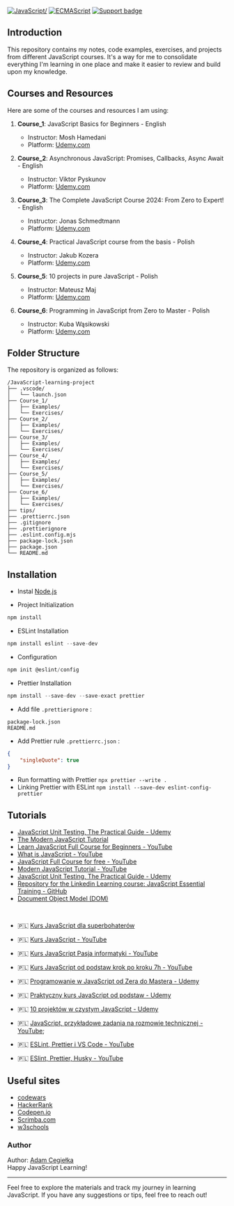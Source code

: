 [![JavaScript/](https://img.shields.io/badge/tested%20with-JavaScript-fcdc00.svg?logo=javascript)](https://www.javascript.com/)
[![ECMAScript](https://img.shields.io/badge/ECMA-Script-F27B10.svg?logo=ECMA)](https://www.ecma-international.org/)
[![Support badge](https://img.shields.io/badge/stackoverflow-JavaScript-fcdc00.svg?logo=stackoverflow)](https://stackoverflow.com/questions/tagged/javascript)

## Introduction

This repository contains my notes, code examples, exercises, and projects from different JavaScript courses. It's a way for me to consolidate everything I'm learning in one place and make it easier to review and build upon my knowledge.

## Courses and Resources

Here are some of the courses and resources I am using:

1. **Course_1**: JavaScript Basics for Beginners - English
   - Instructor: Mosh Hamedani
   - Platform: [Udemy.com](https://www.udemy.com/course/javascript-basics-for-beginners)

2. **Course_2**: Asynchronous JavaScript: Promises, Callbacks, Async Await - English
   - Instructor: Viktor Pyskunov
   - Platform: [Udemy.com](https://www.udemy.com/course/asynchronous-javascript-promises-callbacks-async-await)

3. **Course_3**: The Complete JavaScript Course 2024: From Zero to Expert! - English
   - Instructor: Jonas Schmedtmann
   - Platform: [Udemy.com](https://www.udemy.com/course/the-complete-javascript-course/)

4. **Course_4**: Practical JavaScript course from the basis - Polish
   - Instructor: Jakub Kozera
   - Platform: [Udemy.com](https://www.udemy.com/course/praktyczny-kurs-javascript/)

5. **Course_5**: 10 projects in pure JavaScript - Polish
   - Instructor: Mateusz Maj
   - Platform: [Udemy.com](https://www.udemy.com/course/10-projektow-w-czystym-javascript-cz-1/)

6. **Course_6**: Programming in JavaScript from Zero to Master - Polish
   - Instructor: Kuba Wąsikowski
   - Platform: [Udemy.com](https://www.udemy.com/course/kurs-programowanie-w-javascript-od-zera-do-mastera/)


## Folder Structure

The repository is organized as follows:

```
/JavaScript-learning-project
├── .vscode/
│   └── launch.json
├── Course_1/
│   ├── Examples/
│   └── Exercises/
├── Course_2/
│   ├── Examples/
│   └── Exercises/
├── Course_3/
│   ├── Examples/
│   └── Exercises/
├── Course_4/
│   ├── Examples/
│   └── Exercises/
├── Course_5/
│   ├── Examples/
│   └── Exercises/
├── Course_6/
│   ├── Examples/
│   └── Exercises/
├── tips/
├── .prettierrc.json
├── .gitignore
├── .prettierignore
├── .eslint.config.mjs
├── package-lock.json
├── package.json
└── README.md
```

## Installation

- Instal [Node.js](https://nodejs.org/en)

- Project Initialization 
```js
npm install
```

- ESLint Installation 
```js
npm install eslint --save-dev
```
- Configuration 
```js
npm init @eslint/config
```

- Prettier Installation 
```js
npm install --save-dev --save-exact prettier
```
- Add file `.prettierignore` :
```
package-lock.json
README.md
```
- Add Prettier rule `.prettierrc.json` :
```json
{
    "singleQuote": true
}
```
- Run formatting with Prettier `npx prettier --write .`
- Linking Prettier with ESLint `npm install --save-dev eslint-config-prettier`

## Tutorials

- [JavaScript Unit Testing, The Practical Guide - Udemy](https://www.udemy.com/course/javascript-unit-testing-the-practical-guide/)
- [The Modern JavaScript Tutorial](https://javascript.info/)
- [Learn JavaScript Full Course for Beginners - YouTube](https://www.youtube.com/watch?v=PkZNo7MFNFg&list=PLWKjhJtqVAbleDe3_ZA8h3AO2rXar-q2V)
- [What is JavaScript - YouTube](https://www.youtube.com/watch?v=upDLs1sn7g4&list=PLTjRvDozrdlxEIuOBZkMAK5uiqp8rHUax&index=1)
- [JavaScript Full Course for free - YouTube](https://www.youtube.com/watch?v=8dWL3wF_OMw)
- [Modern JavaScript Tutorial - YouTube](https://www.youtube.com/watch?v=iWOYAxlnaww&list=PL4cUxeGkcC9haFPT7J25Q9GRB_ZkFrQAc)
- [JavaScript Unit Testing, The Practical Guide - Udemy](https://www.udemy.com/course/javascript-unit-testing-the-practical-guide/)
- [Repository for the Linkedin Learning course: JavaScript Essential Training - GitHub](https://github.com/LinkedInLearning/javascript-essential-training-2832077)
- [Document Object Model (DOM)](https://developer.mozilla.org/en-US/docs/Web/API/Document_Object_Model)
  
<br>

- :poland: [Kurs JavaScript dla superbohaterów](https://kursjs.pl/)
- :poland: [Kurs JavaScript - YouTube](https://www.youtube.com/watch?v=Y5NpcJOM99A&list=PL6aekdNhY7DAnIsg_OoPaxB5kJV0pUJ99)
- :poland: [Kurs JavaScript Pasja informatyki - YouTube]()
- :poland: [Kurs JavaScript od podstaw krok po kroku 7h - YouTube](https://www.youtube.com/watch?v=Jq87JwsbG_E&t=13635s)
- :poland: [Programowanie w JavaScript od Zera do Mastera - Udemy](https://www.udemy.com/course/kurs-programowanie-w-javascript-od-zera-do-mastera/)
- :poland: [Praktyczny kurs JavaScript od podstaw - Udemy](https://www.udemy.com/course/praktyczny-kurs-javascript/)
- :poland: [10 projektów w czystym JavaScript - Udemy](https://www.udemy.com/course/10-projektow-w-czystym-javascript-cz-1/learn/lecture/18119975?start=0#overview)

- :poland: [JavaScript, przykładowe zadania na rozmowie technicznej - YouTube](https://www.youtube.com/watch?v=66Bv86S0G4A);

- :poland: [ESLint, Prettier i VS Code - YouTube](https://www.youtube.com/watch?v=u2yUxhzpht4)
- :poland: [ESlint, Prettier, Husky - YouTube](https://www.youtube.com/watch?v=aXCkPGueaGY&list=PLvFBbkSgL1u7Bco8ewGnWeZpjRH-bHC_7&index=3&t=302s)

## Useful sites

- [codewars](https://www.codewars.com/users/AdamCegielka)
- [HackerRank](https://www.hackerrank.com/dashboard)
- [Codepen.io](https://codepen.io/pen/?editors=0012)
- [Scrimba.com](https://scrimba.com/)
- [w3schools](https://my-learning.w3schools.com/tutorial/js)

### Author

Author: [Adam Cegiełka](https://github.com/adamcegielka)  
Happy JavaScript Learning!

---

Feel free to explore the materials and track my journey in learning JavaScript. If you have any suggestions or tips, feel free to reach out!
